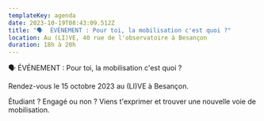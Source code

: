 ```yaml
---
templateKey: agenda
date: 2023-10-19T08:43:09.512Z
title: "🗣  ÉVÉNEMENT : Pour toi, la mobilisation c'est quoi ?"
location: Au (LI)VE, 40 rue de l'observatoire à Besançon
duration: 18h à 20h
---
```

🗣  ÉVÉNEMENT : Pour toi, la mobilisation c'est quoi ?

R﻿endez-vous le 15 octobre 2023 au (LI)VE à Besançon.

É﻿tudiant ? Engagé ou non ? Viens t'exprimer et trouver une nouvelle voie de mobilisation.